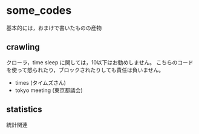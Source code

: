 # some_codes
基本的には，おまけで書いたものの産物

## crawling
クローラ，time sleep に関しては，10以下はお勧めしません。
こちらのコードを使って怒られたり，ブロックされたりしても責任は負いません。
- times (タイムズさん)
- tokyo meeting (東京都議会)

## statistics
統計関連
